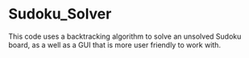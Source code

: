 # Sudoku_Solver
This code uses a backtracking algorithm to solve an unsolved Sudoku board, as a well as a GUI that is more user friendly to work with.
